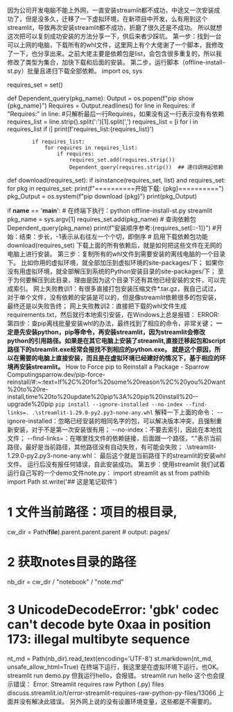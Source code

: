 因为公司开发电脑不能上外网，一直安装streamlit都不成功，中途又一次安装成功了，但是没多久，迁移了一下虚拟环境，在新项目中开发，么有用到这个streamlit，导致再次安装streamlit都不成功，折磨了很久还是不成功。
所以就想这次把可以复刻成功安装的方法分享一下，供后来者少踩坑。
第一步：找到一台可以上网的电脑，下载所有的whl文件，这里网上有个大佬谢了一个脚本，我修改了一下，也分享出来。之前大佬主要是依赖包是list，会包含很多重复的，所以我修改了类型为集合，加快下载和后面的安装。
第二步，运行脚本（offline-install-st.py）批量且递归下载全部依赖。
import os, sys

requires_set = set()


def Dependent_query(pkg_name):
    Output = os.popen(f"pip show {pkg_name}")
    Requires = Output.readlines()
    for line in Requires:
        if "Requires:" in line:  #只解析最后一行Requires，如果没有这一行表示没有有依赖
            requires_list = line.strip().split(':')[1].split(',')
            requires_list = [i for i in requires_list if i]
            print(f'requires_list:{requires_list}')

            if requires_list:
                for requires in requires_list:
                    if requires:
                        requires_set.add(requires.strip())
                        Dependent_query(requires.strip())  ## 递归调用起依赖


def download(requires_set):
    if isinstance(requires_set, list) and requires_set:
        for pkg in requires_set:
            print(f"==========开始下载: {pkg}==========")
            pkg_Output = os.system(f"pip download {pkg}")
            print(pkg_Output)


if __name__ == '__main__':
    # 在终端下执行：python offline-install-st.py streamlit
    pkg_name = sys.argv[1]
    requires_set.add(pkg_name)
    # 查询依赖包
    Dependent_query(pkg_name)
    print(f"安装顺序参考:{requires_set[::-1]}")  #开始：结束：步长，-1表示从右往左一个个切，即倒序
    # 启用下载依赖包功能
    download(requires_set)
下载上面的所有依赖后，就是如何把这些文件在无网的电脑上进行安装。
第三步：复制所有的whl文件到需要安装的离线电脑的一个目录下。
比如你用的虚拟环境，就全部加压到虚拟环境的site-packages/下；
如果你没有用虚拟环境，就全部解压到系统的Python安装目录的site-packages/下；
至于为何要解压到此目录，理由是因为这个目录下还有其他已经安装的文件，可以完成索引。
网上失败教训1：有很多直接打包安装压缩文件*.tar.gz，我自己试过，对于单个文件，没有依赖的安装是可以的，但是像streamlit依赖很多的包安装，最终还是以失败告终；
网上失败教训2：直接把下载的whl文件生成requirements.txt，然后就行本地索引安装，在Windows上总是报错：
ERROR:
第四步：查pip离线批量安装whl的办法，最终找到了相应的命令，非常关键；
**一定是先安装python，pip等命令，再安装streamlit，因为streamlit会修改python的引用路径。如果是在其它电脑上安装了streamlit,直接迁移起包和script路径下的streamlit.exe经常会报找不到相应的python.exe。
就是这个原因，所以在需要的电脑上直接安装，而且是在虚拟环境已经建好的情况下，基于相应的环境再安装streamlit。**
How to Force pip to Reinstall a Package - Sparrow Computing
​sparrow.dev/pip-force-reinstall/#:~:text=If%2C%20for%20some%20reason%2C%20you%20want%20to%20re-install,time%20to%20update%20pip%3A%20pip%20install%20--upgrade%20pip
`pip install --ignore-installed --no-index --find-links=. .\streamlit-1.29.0-py2.py3-none-any.whl`
解释一下上面的命令：
--ignore-installed：忽略已经安装的相同名字的包，可以解决版本冲突，且强制重新安装，对于不是第一次安装很有用；
--no-index：不要去索引，因此在本地找文件；
--find-links=：在哪里找文件的依赖链接，后面跟一个路径，“.”表示当前路径，最好是当前路径，其他路径没有自动失败，有可能会失败；
 .\streamlit-1.29.0-py2.py3-none-any.whl： 最后这个就是当前路径下的streamlit的安装whl文件。
运行后没有报任何错误，自此安装成功。
第五步：使用streamlit
我们试着运行自己写的一个demo文件note.py：
import streamlit as st
from pathlib import Path
st.write('## 这是笔记软件')
# 1 文件当前路径：项目的根目录,
cw_dir = Path(__file__).parent.parent.parent  # output: pages/

# 2 获取notes目录的路径
nb_dir = cw_dir / "notebook" / "note.md"

# 3 UnicodeDecodeError: 'gbk' codec can't decode byte 0xaa in position 173: illegal multibyte sequence
nt_md = Path(nb_dir).read_text(encoding='UTF-8')
st.markdown(nt_md, unsafe_allow_html=True)
在终端下运行，我这里是在虚拟环境下运行，也OK。
streamlit run demo.py
但我运行hello，会报错。
streamlit run hello
这个也会提示错误：
Error: Streamlit requires raw Python (.py) files
​discuss.streamlit.io/t/error-streamlit-requires-raw-python-py-files/13066
上面并没有解决此错误。
另外网上说的没有设置环境变量，这些都是不需要的。